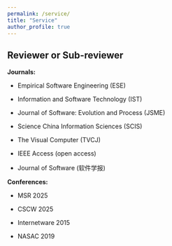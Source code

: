```yaml
---
permalink: /service/
title: "Service"
author_profile: true
---
```


## Reviewer or Sub-reviewer
<strong>Journals:</strong>
* Empirical Software Engineering (ESE)

* Information and Software Technology (IST)

* Journal of Software: Evolution and Process (JSME)

* Science China Information Sciences (SCIS)

* The Visual Computer (TVCJ)

* IEEE Access (open access)

* Journal of Software (软件学报)

<strong>Conferences:</strong>
* MSR 2025
  
* CSCW 2025

* Internetware 2015

* NASAC 2019


